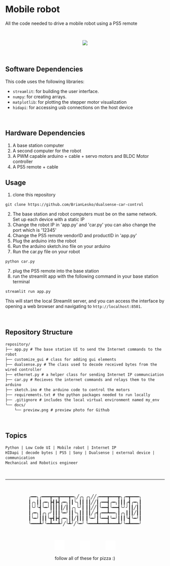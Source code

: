 
# Mobile robot
All the code needed to drive a mobile robot using a PS5 remote

&nbsp;

<div align="center"><img src="docs/preview.gif" width="800"></div>

&nbsp;

## Software Dependencies

This code uses the following libraries:
- `streamlit`: for building the user interface.
- `numpy`: for creating arrays.
- `matplotlib`: for plotting the stepper motor visualization
- `hidapi`: for accessing usb connections on the host device

&nbsp;

## Hardware Dependencies
1. A base station computer
2. A second computer for the robot
3. A PWM capable arduino + cable + servo motors and BLDC Motor controller
4. A PS5 remote + cable

## Usage
1. clone this repository
```
git clone https://github.com/BrianLesko/dualsense-car-control
```
2. The base station and robot computers must be on the same network. Set up each device with a static IP
2. Change the robot IP in 'app.py' and 'car.py' you can also change the port which is '12345'
3. Change the PS5 remote vendorID and productID in 'app.py'
4. Plug the arduino into the robot
5. Run the arduino sketch.ino file on your arduino
6. Run the car.py file on your robot 
```
python car.py
```
7. plug the PS5 remote into the base station
8. run the streamlit app with the following command in your base station terminal
```
streamlit run app.py
```

This will start the local Streamlit server, and you can access the interface by opening a web browser and navigating to `http://localhost:8501`.

&nbsp;

## Repository Structure
```
repository/
├── app.py # The base station UI to send the Internet commands to the robot
├── customize_gui # class for adding gui elements
├── dualsense.py # The class used to decode received bytes from the wired controller
├── ethernet.py # a helper class for sending Internet IP communciation
├── car.py # Recieves the internet commands and relays them to the arduino
├── sketch.ino # the arduino code to control the motors
├── requirements.txt # the python packages needed to run locally
├── .gitignore # includes the local virtual environment named my_env
└── docs/
    └── preview.png # preview photo for Github
```

&nbsp;

## Topics 
```
Python | Low Code UI | Mobile robot | Internet IP 
HIDapi | decode bytes | PS5 | Sony | Dualsense | external device | communication 
Mechanical and Robotics engineer
```
&nbsp;

<hr>

&nbsp;

<div align="center">



╭━━╮╭━━━┳━━┳━━━┳━╮╱╭╮        ╭╮╱╱╭━━━┳━━━┳╮╭━┳━━━╮
┃╭╮┃┃╭━╮┣┫┣┫╭━╮┃┃╰╮┃┃        ┃┃╱╱┃╭━━┫╭━╮┃┃┃╭┫╭━╮┃
┃╰╯╰┫╰━╯┃┃┃┃┃╱┃┃╭╮╰╯┃        ┃┃╱╱┃╰━━┫╰━━┫╰╯╯┃┃╱┃┃
┃╭━╮┃╭╮╭╯┃┃┃╰━╯┃┃╰╮┃┃        ┃┃╱╭┫╭━━┻━━╮┃╭╮┃┃┃╱┃┃
┃╰━╯┃┃┃╰┳┫┣┫╭━╮┃┃╱┃┃┃        ┃╰━╯┃╰━━┫╰━╯┃┃┃╰┫╰━╯┃
╰━━━┻╯╰━┻━━┻╯╱╰┻╯╱╰━╯        ╰━━━┻━━━┻━━━┻╯╰━┻━━━╯
  


&nbsp;


<a href="https://twitter.com/BrianJosephLeko"><img src="https://raw.githubusercontent.com/BrianLesko/BrianLesko/f7be693250033b9d28c2224c9c1042bb6859bfe9/.socials/svg-white/x-logo-white.svg" width="30" alt="X Logo"></a> &nbsp; &nbsp; &nbsp; &nbsp; &nbsp; &nbsp; <a href="https://github.com/BrianLesko"><img src="https://raw.githubusercontent.com/BrianLesko/BrianLesko/f7be693250033b9d28c2224c9c1042bb6859bfe9/.socials/svg-white/github-mark-white.svg" width="30" alt="GitHub"></a> &nbsp; &nbsp; &nbsp; &nbsp; &nbsp; &nbsp; <a href="https://www.linkedin.com/in/brianlesko/"><img src="https://raw.githubusercontent.com/BrianLesko/BrianLesko/f7be693250033b9d28c2224c9c1042bb6859bfe9/.socials/svg-white/linkedin-icon-white.svg" width="30" alt="LinkedIn"></a>

follow all of these for pizza :)

</div>


&nbsp;


